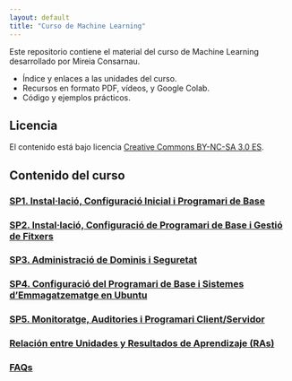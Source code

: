 ```yaml
---
layout: default
title: "Curso de Machine Learning"
---
```


Este repositorio contiene el material del curso de Machine Learning desarrollado por Mireia Consarnau.

- Índice y enlaces a las unidades del curso.
- Recursos en formato PDF, vídeos, y Google Colab.
- Código y ejemplos prácticos.

## Licencia

El contenido está bajo licencia [Creative Commons BY-NC-SA 3.0 ES](LICENSE.md).

## Contenido del curso

### [SP1. Instal·lació, Configuració Inicial i Programari de Base](sp1/sp1.md)  
### [SP2. Instal·lació, Configuració de Programari de Base i Gestió de Fitxers](sp2/sp2.md)  
### [SP3. Administració de Dominis i Seguretat](sp3/sp3.md)  
### [SP4. Configuració del Programari de Base i Sistemes d’Emmagatzematge en Ubuntu](sp4/sp4.md)  
### [SP5. Monitoratge, Auditories i Programari Client/Servidor](sp5/sp5.md)  

### [Relación entre Unidades y Resultados de Aprendizaje (RAs)](ras.md)  

### [FAQs](faqs/faqs.md)  
